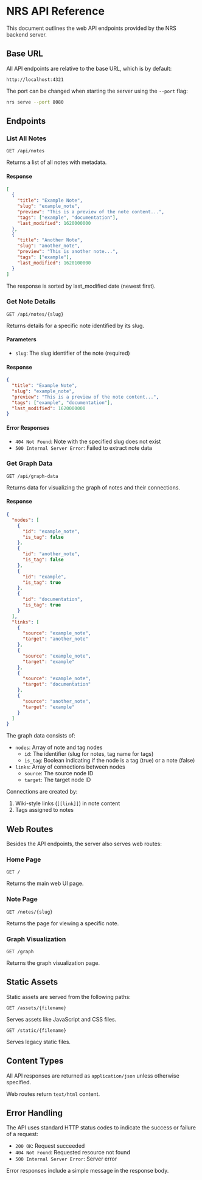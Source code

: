 # NRS API Reference

This document outlines the web API endpoints provided by the NRS backend server.

## Base URL

All API endpoints are relative to the base URL, which is by default:

```
http://localhost:4321
```

The port can be changed when starting the server using the `--port` flag:

```bash
nrs serve --port 8080
```

## Endpoints

### List All Notes

```
GET /api/notes
```

Returns a list of all notes with metadata.

#### Response

```json
[
  {
    "title": "Example Note",
    "slug": "example_note",
    "preview": "This is a preview of the note content...",
    "tags": ["example", "documentation"],
    "last_modified": 1620000000
  },
  {
    "title": "Another Note",
    "slug": "another_note",
    "preview": "This is another note...",
    "tags": ["example"],
    "last_modified": 1620100000
  }
]
```

The response is sorted by last_modified date (newest first).

### Get Note Details

```
GET /api/notes/{slug}
```

Returns details for a specific note identified by its slug.

#### Parameters

- `slug`: The slug identifier of the note (required)

#### Response

```json
{
  "title": "Example Note",
  "slug": "example_note", 
  "preview": "This is a preview of the note content...",
  "tags": ["example", "documentation"],
  "last_modified": 1620000000
}
```

#### Error Responses

- `404 Not Found`: Note with the specified slug does not exist
- `500 Internal Server Error`: Failed to extract note data

### Get Graph Data

```
GET /api/graph-data
```

Returns data for visualizing the graph of notes and their connections.

#### Response

```json
{
  "nodes": [
    {
      "id": "example_note",
      "is_tag": false
    },
    {
      "id": "another_note",
      "is_tag": false
    },
    {
      "id": "example",
      "is_tag": true
    },
    {
      "id": "documentation",
      "is_tag": true
    }
  ],
  "links": [
    {
      "source": "example_note",
      "target": "another_note"
    },
    {
      "source": "example_note",
      "target": "example"
    },
    {
      "source": "example_note",
      "target": "documentation"
    },
    {
      "source": "another_note",
      "target": "example"
    }
  ]
}
```

The graph data consists of:

- `nodes`: Array of note and tag nodes
  - `id`: The identifier (slug for notes, tag name for tags)
  - `is_tag`: Boolean indicating if the node is a tag (true) or a note (false)
- `links`: Array of connections between nodes
  - `source`: The source node ID
  - `target`: The target node ID

Connections are created by:
1. Wiki-style links (`[[link]]`) in note content
2. Tags assigned to notes

## Web Routes

Besides the API endpoints, the server also serves web routes:

### Home Page

```
GET /
```

Returns the main web UI page.

### Note Page

```
GET /notes/{slug}
```

Returns the page for viewing a specific note.

### Graph Visualization

```
GET /graph
```

Returns the graph visualization page.

## Static Assets

Static assets are served from the following paths:

```
GET /assets/{filename}
```

Serves assets like JavaScript and CSS files.

```
GET /static/{filename}
```

Serves legacy static files.

## Content Types

All API responses are returned as `application/json` unless otherwise specified.

Web routes return `text/html` content.

## Error Handling

The API uses standard HTTP status codes to indicate the success or failure of a request:

- `200 OK`: Request succeeded
- `404 Not Found`: Requested resource not found
- `500 Internal Server Error`: Server error

Error responses include a simple message in the response body.